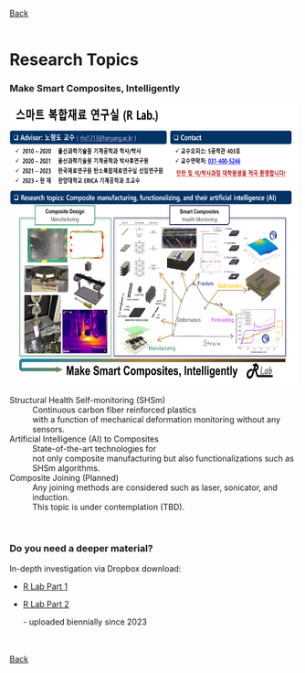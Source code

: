 [Back](./)
<br>
<br>

# Research Topics


### **Make Smart Composites, Intelligently**

<img src="assets/css/OnePager of RLab_230906.png" alt="OnePager" width="653" height="494" > 

<dl>
<dt>Structural Health Self-monitoring (SHSm) </dt>
<dd>Continuous carbon fiber reinforced plastics <br>
  with a function of mechanical deformation monitoring without any sensors. </dd>

<dt>Artificial Intelligence (AI) to Composites </dt>
<dd>State-of-the-art technologies for <br>
  not only composite manufacturing but also functionalizations such as SHSm algorithms. </dd>

<dt>Composite Joining (Planned) </dt>
<dd>Any joining methods are considered such as laser, sonicator, and induction. <br> 
    This topic is under contemplation (TBD). </dd>
</dl>
<br>

### **Do you need a deeper material?**
In-depth investigation via Dropbox download:  <br>
- <a href="https://www.dropbox.com/scl/fi/t27ztgfpv92evkp1e8s7x/Intro-for-ERICA_-_230906_V3.pdf?rlkey=vhu19xqiuq7mnmdoxk0g77h5d&dl=0" target="blank">R Lab Part 1 </a> <br>
- <a href="https://www.dropbox.com/scl/fi/qkasequy991ogp435pezq/R-Lab-2025-Fall_V1.pdf?rlkey=bhbhg9jch6ijj7s7xn41nyuoq&dl=0" target="blank">R Lab Part 2 </a>

   \- uploaded biennially since 2023
<br> <br> <br>

[Back](./)
<br>
<br>
